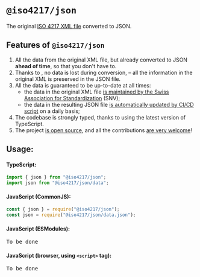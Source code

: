 # `@iso4217/json`

The original [ISO 4217 XML file][1] converted to JSON.

## Features of `@iso4217/json`
1. All the data from the original XML file, but already converted to JSON **ahead of time**, so that you don't have to.
1. Thanks to <!-- TODO: hwæt? -->, no data is lost during conversion, – all the information in the original XML is preserved in the JSON file.
1. All the data is guaranteed to be up-to-date at all times:
    - the data in the original XML file [is maintained by the Swiss Association for Standardization][2] (SNV);
    - the data in the resulting JSON file [is automatically updated by CI/CD script][3] on a daily basis;
1. The codebase is strongly typed, thanks to using the latest version of TypeScript.
1. The project [is open source][4], and all the contributions [are very welcome][5]!

  [1]: https://www.six-group.com/dam/download/financial-information/data-center/iso-currrency/amendments/lists/list_one.xml
  [2]: https://www.six-group.com/en/products-services/financial-information/data-standards.html#maintenance-agency
  [3]: TODO:
  [4]: https://github.com/parzh/iso-4217
  [5]: https://github.com/parzh/iso-4217/issues

## Usage:

#### TypeScript:

```ts
import { json } from "@iso4217/json";
import json from "@iso4217/json/data";
```

#### JavaScript (CommonJS):

```ts
const { json } = require("@iso4217/json");
const json = require("@iso4217/json/data.json");
```

#### JavaScript (ESModules):

<pre>To be done</pre>

#### JavaScript (browser, using `<script>` tag):

<pre>To be done</pre>
